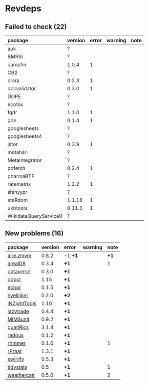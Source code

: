 # Revdeps

## Failed to check (22)

|package               |version |error |warning |note |
|:---------------------|:-------|:-----|:-------|:----|
|auk                   |?       |      |        |     |
|BMRSr                 |?       |      |        |     |
|campfin               |1.0.4   |1     |        |     |
|CB2                   |?       |      |        |     |
|crsra                 |0.2.3   |1     |        |     |
|dccvalidator          |0.3.0   |1     |        |     |
|DOPE                  |?       |      |        |     |
|ecotox                |?       |      |        |     |
|fgdr                  |1.1.0   |1     |        |     |
|gde                   |0.1.4   |1     |        |     |
|googlesheets          |?       |      |        |     |
|googlesheets4         |?       |      |        |     |
|jstor                 |0.3.9   |1     |        |     |
|matahari              |?       |      |        |     |
|MetaIntegrator        |?       |      |        |     |
|pdfetch               |0.2.4   |1     |        |     |
|pharmaRTF             |?       |      |        |     |
|ratematrix            |1.2.2   |1     |        |     |
|shinyypr              |?       |      |        |     |
|staRdom               |1.1.18  |1     |        |     |
|ukbtools              |0.11.3  |1     |        |     |
|WikidataQueryServiceR |?       |      |        |     |

## New problems (16)

|package                                  |version |error     |warning |note   |
|:----------------------------------------|:-------|:---------|:-------|:------|
|[aire.zmvm](problems.md#airezmvm)        |0.8.2   |-1 __+1__ |        |__+1__ |
|[arealDB](problems.md#arealdb)           |0.3.4   |__+1__    |        |1      |
|[dataverse](problems.md#dataverse)       |0.3.0   |__+1__    |        |       |
|[ddpcr](problems.md#ddpcr)               |1.15    |__+1__    |        |       |
|[echor](problems.md#echor)               |0.1.5   |__+1__    |        |       |
|[eyelinker](problems.md#eyelinker)       |0.2.0   |__+2__    |        |       |
|[iNZightTools](problems.md#inzighttools) |1.10    |__+1__    |        |       |
|[lazytrade](problems.md#lazytrade)       |0.4.4   |__+1__    |        |       |
|[MIMSunit](problems.md#mimsunit)         |0.9.2   |__+1__    |        |       |
|[qualtRics](problems.md#qualtrics)       |3.1.4   |__+1__    |        |       |
|[radous](problems.md#radous)             |0.1.2   |__+1__    |        |       |
|[rhmmer](problems.md#rhmmer)             |0.1.0   |__+1__    |        |1      |
|[rPraat](problems.md#rpraat)             |1.3.1   |__+1__    |        |       |
|[swirlify](problems.md#swirlify)         |0.5.3   |__+1__    |        |       |
|[tidystats](problems.md#tidystats)       |0.5     |__+1__    |        |1      |
|[weathercan](problems.md#weathercan)     |0.5.0   |__+1__    |        |2      |

